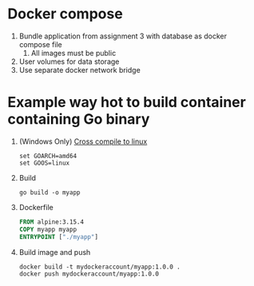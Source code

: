 

# Docker compose

1. Bundle application from assignment 3 with database as docker compose file
   1. All images must be public 
2. User volumes for data storage
3. Use separate docker network bridge


# Example way hot to build container containing Go binary
1. (Windows Only) [Cross compile to linux](https://stackoverflow.com/a/43945772)
   ```shell
   set GOARCH=amd64
   set GOOS=linux
   ```
1. Build
   ```shell
   go build -o myapp
   ```
2. Dockerfile
   ```Dockerfile
   FROM alpine:3.15.4
   COPY myapp myapp
   ENTRYPOINT ["./myapp"]
   ```
3. Build image and push
   ```shell
   docker build -t mydockeraccount/myapp:1.0.0 .
   docker push mydockeraccount/myapp:1.0.0
   ```


